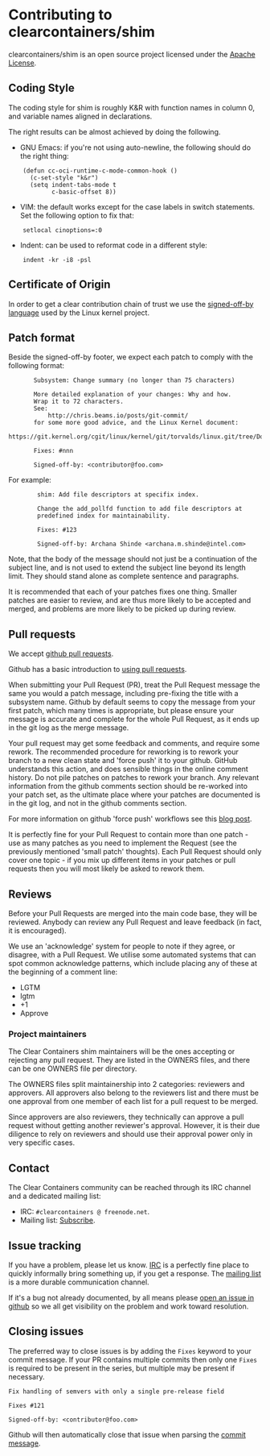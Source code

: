 # Contributing to clearcontainers/shim

clearcontainers/shim is an open source project licensed under the [Apache License](https://www.apache.org/licenses/LICENSE-2.0).

## Coding Style

The coding style for shim is roughly K&R with function names in
column 0, and variable names aligned in declarations.

The right results can be almost achieved by doing the following.

* GNU Emacs: if you're not using auto-newline, the following should do the right thing:

```
	(defun cc-oci-runtime-c-mode-common-hook ()
	  (c-set-style "k&r")
	  (setq indent-tabs-mode t
	        c-basic-offset 8))
```

* VIM: the default works except for the case labels in switch statements.  Set the following option to fix that:

```
	setlocal cinoptions=:0
```

* Indent: can be used to reformat code in a different style:

```
	indent -kr -i8 -psl
```

## Certificate of Origin

In order to get a clear contribution chain of trust we use the [signed-off-by language](https://01.org/community/signed-process)
used by the Linux kernel project.

## Patch format

Beside the signed-off-by footer, we expect each patch to comply with the following format:

```
       Subsystem: Change summary (no longer than 75 characters)

       More detailed explanation of your changes: Why and how.
       Wrap it to 72 characters.
       See:
           http://chris.beams.io/posts/git-commit/
       for some more good advice, and the Linux Kernel document:
           https://git.kernel.org/cgit/linux/kernel/git/torvalds/linux.git/tree/Documentation/SubmittingPatches

       Fixes: #nnn

       Signed-off-by: <contributor@foo.com>
```

For example:

```
        shim: Add file descriptors at specifix index.
    
        Change the add_pollfd function to add file descriptors at
        predefined index for maintainability.

        Fixes: #123
    
        Signed-off-by: Archana Shinde <archana.m.shinde@intel.com>

```

Note, that the body of the message should not just be a continuation of the subject line, and is not used to extend the subject line beyond its length limit. They should stand alone as complete sentence and paragraphs.

It is recommended that each of your patches fixes one thing. Smaller patches are easier to review, and are thus more likely to be accepted and merged, and problems are more likely to be picked up during review.

## Pull requests

We accept [github pull requests](https://github.com/clearcontainers/shim/pulls).

Github has a basic introduction to [using pull requests](https://help.github.com/articles/using-pull-requests/).

When submitting your Pull Request (PR), treat the Pull Request message the same you would a patch message, including pre-fixing the title with a subsystem name. Github by default seems to copy the message from your first patch, which many times is appropriate, but please ensure your message is accurate and complete for the whole Pull Request, as it ends up in the git log as the merge message.

Your pull request may get some feedback and comments, and require some rework. The recommended procedure for reworking is to rework your branch to a new clean state and 'force push' it to your github. GitHub understands this action, and does sensible things in the online comment history. Do not pile patches on patches to rework your branch. Any relevant information from the github comments section should be re-worked into your patch set, as the ultimate place where your patches are documented is in the git log, and not in the github comments section.

For more information on github 'force push' workflows see this [blog post](http://blog.adamspiers.org/2015/03/24/why-and-how-to-correctly-amend-github-pull-requests/).

It is perfectly fine for your Pull Request to contain more than one patch - use as many patches as you need to implement the Request (see the previously mentioned 'small patch' thoughts). Each Pull Request should only cover one topic - if you mix up different items in your patches or pull requests then you will most likely be asked to rework them.

## Reviews

Before your Pull Requests are merged into the main code base, they will be reviewed. Anybody can review any Pull Request and leave feedback (in fact, it is encouraged).

We use an 'acknowledge' system for people to note if they agree, or disagree, with a Pull Request. We utilise some automated systems that can spot common acknowledge patterns, which include placing any of these at the beginning of a comment line:

 - LGTM
 - lgtm
 - +1
 - Approve

### Project maintainers

The Clear Containers shim maintainers will be the ones accepting or rejecting any pull request. They are listed in the OWNERS files, and there can be one OWNERS file per directory.

The OWNERS files split maintainership into 2 categories: reviewers and approvers. All approvers also belong to the reviewers list and there must be one approval from one member of each list for a pull request to be merged.

Since approvers are also reviewers, they technically can approve a pull request without getting another reviewer's approval. However, it is their due diligence to rely on reviewers and should use their approval power only in very specific cases.

## Contact

The Clear Containers community can be reached through its IRC channel and a
dedicated mailing list:

* IRC: `#clearcontainers @ freenode.net`.
* Mailing list: [Subscribe](https://lists.01.org/mailman/listinfo/cc-devel).

## Issue tracking

If you have a problem, please let us know. [IRC](#contact) is a perfectly fine place to quickly
informally bring something up, if you get a response.
The [mailing list](https://lists.01.org/mailman/listinfo/cc-devel) is a more durable
communication channel.

If it's a bug not already documented, by all means please [open an
issue in github](https://github.com/clearcontainers/shim/issues/new) so we all get
visibility on the problem and work toward resolution.

## Closing issues

The preferred way to close issues is by adding the `Fixes` keyword to your commit message.
If your PR contains multiple commits then only one `Fixes` is required to be present in the series, but multiple may be present if necessary.

```
Fix handling of semvers with only a single pre-release field

Fixes #121

Signed-off-by: <contributor@foo.com>
```

Github will then automatically close that issue when parsing the
[commit message](https://help.github.com/articles/closing-issues-via-commit-messages/).
